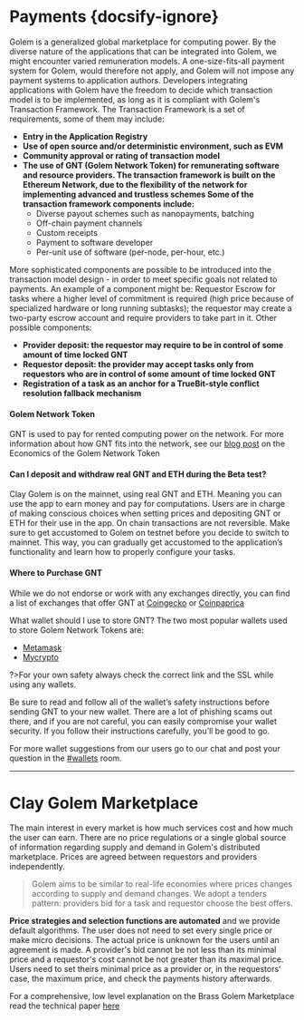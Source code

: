 # Payments {docsify-ignore}
Golem is a generalized global marketplace for computing power. By the diverse nature of the applications that can be integrated into Golem, we might encounter varied remuneration models. A one-size-fits-all payment system for Golem, would therefore not apply, and Golem will not impose any payment systems to application authors.
Developers integrating applications with Golem have the freedom to decide which transaction model is to be implemented, as long as it is compliant with Golem's Transaction Framework. The Transaction Framework is a set of requirements, some of them may include:


* **Entry in the Application Registry**
* **Use of open source and/or deterministic environment, such as EVM**
* **Community approval or rating of transaction model**
* **The use of GNT (Golem Network Token) for remunerating software and resource providers. The transaction framework is built on the Ethereum Network, due to the flexibility of the network for implementing advanced and trustless schemes
Some of the transaction framework components include:**
	* Diverse payout schemes such as nanopayments, batching
	* Off-chain payment channels
	* Custom receipts
	* Payment to software developer
	* Per-unit use of software (per-node, per-hour, etc.)

More sophisticated components are possible to be introduced into the transaction model design - in order to meet specific goals not related to payments. An example of a component might be: Requestor Escrow for tasks where a higher level of commitment is required (high price because of specialized hardware or long running subtasks); the requestor may create a two-party escrow account and require providers to take part in it.
Other possible components:
* **Provider deposit: the requestor may require to be in control of some amount of time locked GNT**
* **Requestor deposit: the provider may accept tasks only from requestors who are in control of some amount of time locked GNT**
* **Registration of a task as an anchor for a TrueBit-style conflict resolution fallback mechanism**

#### Golem Network Token
GNT is used to pay for rented computing power on the network. For more information about how GNT fits into the network, see our [blog post](https://blog.golemproject.net/the-economics-of-the-golem-network-token/) on the Economics of the Golem Network Token

#### Can I deposit and withdraw real GNT and ETH during the Beta test?
Clay Golem is on the mainnet, using real GNT and ETH. Meaning you can use the app to earn money and pay for computations. Users are in charge of making conscious choices when setting prices and depositing GNT or ETH for their use in the app. On chain transactions are not reversible.
Make sure to get accustomed to Golem on testnet before you decide to switch to mainnet. This way, you can gradually get accustomed to the application’s functionality and learn how to properly configure your tasks.

#### Where to Purchase GNT
While we do not endorse or work with any exchanges directly, you can find a list of exchanges that offer GNT at [Coingecko](https://www.coingecko.com/) or [Coinpaprica](https://coinpaprika.com/)

What wallet should I use to store GNT?
The two most popular wallets used to store Golem Network Tokens are:
* [Metamask](https://metamask.io/)
* [Mycrypto](https://mycrypto.com/)

?>For your own safety always check the correct link and the SSL while using any wallets.

Be sure to read and follow all of the wallet’s safety instructions before sending GNT to your new wallet. There are a lot of phishing scams out there, and if you are not careful, you can easily compromise your wallet security. If you follow their instructions carefully, you’ll be good to go.

For more wallet suggestions from our users go to our chat and post your question in the [#wallets](https://chat.golem.network) room.

---

# Clay Golem Marketplace

The main interest in every market is how much services cost and how much the user can earn. There are no price regulations or a single global source of information regarding supply and demand in Golem's distributed marketplace. Prices are agreed between requestors and providers independently.

>Golem aims to be similar to real-life economies where prices changes according to supply and demand changes. We adopt a tenders pattern: providers bid for a task and requestor choose the best offers.

**Price strategies and selection functions are automated** and we provide default algorithms. The user does not need to set every single price or make micro decisions. The actual price is unknown for the users until an agreement is made. A provider's bid cannot be not less than its minimal price and a requestor's cost cannot be not greater than its maximal price. Users need to set theirs minimal price as a provider or, in the requestors’ case, the maximum price, and check the payments history afterwards.

For a comprehensive, low level explanation on the Brass Golem Marketplace read the technical paper [here](About/Knowledge-base?id=brass-golem-marketplace)
